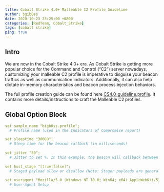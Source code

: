 ```yaml
---
title: Cobalt Strike 4.0+ Malleable C2 Profile Guideline
author: bgib0ss
date: 2020-10-23 23:25:00 +0800
categories: [RedTeam, Cobalt_Strike]
tags: [cobalt strike]
ping: true
---
```


## Intro

We are now in the Cobalt Strike 4.0+ era. As Cobalt Strike is getting more popular choice for the Command and Control (“C2”) server nowadays, customizing your malleable C2 profile is imperative to disguise your beacon traffics as well as communication indicators. Additionally, it can also help dictate in-memory characteristics and beacon process injection behaviors.

The full profile creation guide can be found here [CS4.0_guideline.profile](https://github.com/bigb0sss/RedTeam/blob/master/CobaltStrike/malleable_C2_profile/CS4.0_guideline.profile). It contains more details/instructions to craft the Malleable C2 profiles.

## Global Option Block

```yaml
set sample_name "bigb0ss.profile";     
  # Profile name (used in the Indicators of Compromise report)

set sleeptime "30000";                  
  # Sleep time for the beacon callback (in milliseconds)
  
set jitter "50";                        
  # Jitter to set %. In this example, the beacon will callback between 15 and 30 sec jitter
  
set host_stage "[true|false]";            
  # Staged payload allow or disallow (Note: Stager payloads are generally easier to get caught, but it's necessary for the space-restricted situations)
  
set useragent "Mozilla/5.0 (Windows NT 10.0; Win64; x64) AppleWebKit/537.36 (KHTML, like Gecko) Chrome/64.0.3282.140 Safari/537.36 Edge/18.177";    
  # User-Agent Setup
```

